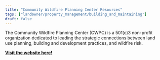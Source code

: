 ```yaml
---
title: "Community Wildfire Planning Center Resources"
tags: ["landowner/property_management/building_and_maintaining"]
draft: false
---
```


The Community Wildfire Planning Center (CWPC) is a 501(c)3 non-profit organization dedicated to leading the strategic connections between land use planning, building and development practices, and wildfire risk.

[**Visit the website here!**](https://communitywildfire.org/resources-by-state/)

